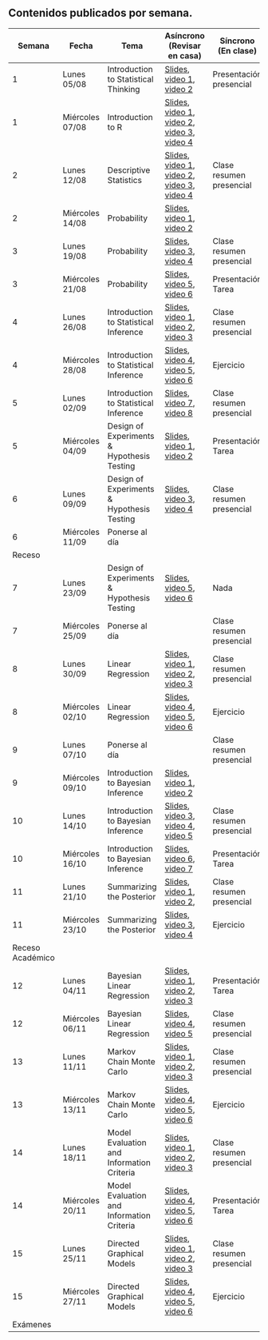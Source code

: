 ## Contenidos publicados por semana.
| Semana | Fecha | Tema | Asíncrono (Revisar en casa) | Síncrono (En clase) | Evaluacion |
|---|---|---|---|---|---|
| 1 | Lunes 05/08 | Introduction to Statistical Thinking | [Slides](https://github.com/dccuchile/CC6104/raw/master/slides/1_1_ST-intro.pdf), [video 1](https://youtu.be/X4SqJu6lExM), [video 2](https://youtu.be/YbiQU5TTBX4) | Presentación presencial |  |
| 1 | Miércoles 07/08 | Introduction to R | [Slides](https://github.com/dccuchile/CC6104/raw/master/slides/1_2_ST-R.pdf), [video 1](https://youtu.be/MbeLD3hWWVo), [video 2](https://youtu.be/9W_eWCy86F4),  [video 3](https://youtu.be/QvFXSw2-1r4), [video 4](https://youtu.be/y4JY7klrbfQ) |  |  |
| 2 | Lunes 12/08 | Descriptive Statistics | [Slides](https://github.com/dccuchile/CC6104/raw/master/slides/1_3_ST-explore.pdf), [video 1](https://youtu.be/kWNskZ8_98o), [video 2](https://youtu.be/_FJ8x9M4b1w),  [video 3](https://youtu.be/m7VBNZ2mYWI), [video 4](https://youtu.be/ylGMJ_aSQk0) | Clase resumen presencial |  |
| 2 | Miércoles 14/08 | Probability | [Slides](https://github.com/dccuchile/CC6104/raw/master/slides/1_4_ST-prob.pdf), [video 1](https://youtu.be/R9AVYV73m1M), [video 2](https://youtu.be/zubh1jbRiKE) |                                              |                     |
| 3 | Lunes 19/08 | Probability | [Slides](https://github.com/dccuchile/CC6104/raw/master/slides/1_4_ST-prob.pdf),  [video 3](https://youtu.be/uiwToagp0z4), [video 4](https://youtu.be/RlhN3t_VIyw) | Clase resumen presencial |  |
| 3 | Miércoles 21/08 | Probability | [Slides](https://github.com/dccuchile/CC6104/raw/master/slides/1_4_ST-prob.pdf), [video 5](https://youtu.be/4kV1dBaeWVc), [video 6]( https://youtu.be/MGyXc70JdSk) | Presentación Tarea               | Tarea 1 |
| 4 | Lunes 26/08 | Introduction to Statistical Inference | [Slides](https://github.com/dccuchile/CC6104/raw/master/slides/2_1_ST-inference.pdf), [video 1](https://youtu.be/A0BAhO9_RSI), [video 2](https://youtu.be/6Io555e2stM),  [video 3](https://youtu.be/2-Q2f6zmTns) | Clase resumen presencial |  |
| 4 | Miércoles 28/08 | Introduction to Statistical Inference | [Slides](https://github.com/dccuchile/CC6104/raw/master/slides/2_1_ST-inference.pdf), [video 4](https://youtu.be/Hp2A5EJoXbk), [video 5](https://youtu.be/M0Ag4bww7Q0), [video 6]( https://youtu.be/K7khgecup3I) | Ejercicio | Ejercicio 1 |
| 5 | Lunes 02/09 | Introduction to Statistical Inference | [Slides](https://github.com/dccuchile/CC6104/raw/master/slides/2_1_ST-inference.pdf),  [video 7](https://youtu.be/uZ126Lh3L-k), [video 8]( https://youtu.be/kHSPx99nJ7g) | Clase resumen presencial |                     |
| 5                | Miércoles 04/09 | Design of Experiments & Hypothesis Testing | [Slides](https://github.com/dccuchile/CC6104/raw/master/slides/2_2_ST-hypothesis.pdf), [video 1](https://youtu.be/3MueyHnNNig), [video 2](https://youtu.be/JuyIrya23E0) | Presentación Tarea               | Tarea 2 |
| 6 | Lunes 09/09 | Design of Experiments & Hypothesis Testing | [Slides](https://github.com/dccuchile/CC6104/raw/master/slides/2_2_ST-hypothesis.pdf), [video 3](https://youtu.be/OXTyG6DIvK4), [video 4](https://youtu.be/95QeSwrNoLI) | Clase resumen presencial |  |
| 6                | Miércoles 11/09 | Ponerse al día |  |  |  |
| Receso |  |  |  |  |  |
| 7 | Lunes 23/09 | Design of Experiments & Hypothesis Testing | [Slides](https://github.com/dccuchile/CC6104/raw/master/slides/2_2_ST-hypothesis.pdf), [video 5](https://youtu.be/ZCr3WCdc-54), [video 6](https://youtu.be/T6ZR0KoKhBQ) | Nada                 |  |
| 7 | Miércoles 25/09 | Ponerse al día                             |                                                              | Clase resumen presencial                     |             |
| 8 | Lunes 30/09 | Linear Regression | [Slides](https://github.com/dccuchile/CC6104/raw/master/slides/2_3_ST-regression.pdf),  [video 1](https://youtu.be/ZLZXJPKH6tU), [video 2](https://youtu.be/mW7bHkJBcB4),  [video 3](https://youtu.be/SHa5Neb7bfg) | Clase resumen presencial |  |
| 8 | Miércoles 02/10 | Linear Regression | [Slides](https://github.com/dccuchile/CC6104/raw/master/slides/2_3_ST-regression.pdf),  [video 4](https://youtu.be/rCD_jofxecY), [video 5](https://youtu.be/ir4P_f3s44g), [video 6](https://youtu.be/wfNhJWHPOi8) | Ejercicio                                    | Ejercicio 2 |
| 9 | Lunes 07/10 | Ponerse al día |  | Clase resumen presencial |  |
| 9 | Miércoles 09/10 | Introduction to Bayesian Inference         | [Slides](https://github.com/dccuchile/CC6104/raw/master/slides/3_1_ST-bayesian.pdf),  [video 1](https://youtu.be/Gf2uuElPH0g), [video 2](https://youtu.be/5ZZ3PTPdZQw) |                          |             |
| 10 | Lunes 14/10 | Introduction to Bayesian Inference | [Slides](https://github.com/dccuchile/CC6104/raw/master/slides/3_1_ST-bayesian.pdf), [video 3](https://youtu.be/d_jXwM_-5jc), [video 4](https://youtu.be/yZW1V3X4J94), [video 5](https://youtu.be/-fw0ktR7psM) | Clase resumen presencial | Tarea 3 |
| 10 | Miércoles 16/10 | Introduction to Bayesian Inference | [Slides](https://github.com/dccuchile/CC6104/raw/master/slides/3_1_ST-bayesian.pdf), [video 6](https://youtu.be/0oK9M82sw8Q), [video 7](https://youtu.be/u7Qdw5rDDDU) | Presentación Tarea       |             |
| 11 | Lunes 21/10 | Summarizing the Posterior | [Slides](https://github.com/dccuchile/CC6104/raw/master/slides/3_3_ST-posterior.pdf), [video 1](https://youtu.be/67o8wcZsgtk), [video 2](https://youtu.be/Xr8S1Uv_5GQ), | Clase resumen presencial |            |
| 11 | Miércoles 23/10 | Summarizing the Posterior | [Slides](https://github.com/dccuchile/CC6104/raw/master/slides/3_3_ST-posterior.pdf), [video 3](https://youtu.be/XJKyW4tYp_0), [video 4](https://youtu.be/OMipgV727wo) | Ejercicio                | Ejercicio 3 |
| Receso Académico |  |  |  |  |  |
| 12 | Lunes 04/11 | Bayesian Linear Regression | [Slides](https://github.com/dccuchile/CC6104/raw/master/slides/3_3_ST-bayes_lin.pdf),  [video 1](https://youtu.be/DrwhRshBVjM), [video 2](https://youtu.be/lgNMDCzTV9k),  [video 3](https://youtu.be/ajMucPrZDpU) | Presentación Tarea                           | Tarea 4 |
| 12 | Miércoles 06/11 | Bayesian Linear Regression | [Slides](https://github.com/dccuchile/CC6104/raw/master/slides/3_3_ST-bayes_lin.pdf), [video 4](https://youtu.be/YSGWWSUMPOk), [video 5](https://youtu.be/Ma9V8Nown9Q) | Clase resumen presencial                     |             |
| 13 | Lunes 11/11 | Markov Chain Monte Carlo | [Slides](https://github.com/dccuchile/CC6104/raw/master/slides/3_4_ST-MCMC.pdf),  [video 1](https://youtu.be/gsofPiPBIeU), [video 2](https://youtu.be/EJZWaph61p4),  [video 3](https://youtu.be/jfidS22imJM) | Clase resumen presencial                     |                     |
| 13 | Miércoles 13/11 | Markov Chain Monte Carlo | [Slides](https://github.com/dccuchile/CC6104/raw/master/slides/3_4_ST-MCMC.pdf), [video 4](https://youtu.be/kif9EG-sy2I), [video 5](https://youtu.be/iVgiowZvyZM), [video 6](https://youtu.be/r0BNqctisLg) | Ejercicio | Ejercicio 4 |
| 14 | Lunes 18/11 | Model Evaluation and Information Criteria | [Slides](https://github.com/dccuchile/CC6104/raw/master/slides/4_1_ST-eval.pdf), [video 1](https://youtu.be/HCCzwltLVCc), [video 2](https://youtu.be/twpZHZMmKgM), [video 3](https://youtu.be/ny4SlO3rcTo) | Clase resumen presencial |  |
| 14 | Miércoles 20/11 | Model Evaluation and Information Criteria | [Slides](https://github.com/dccuchile/CC6104/raw/master/slides/4_1_ST-eval.pdf), [video 4](https://youtu.be/6U7laePWt9M), [video 5](https://youtu.be/vE2VaK9tLV8), [video 6](https://youtu.be/wmBugs36H-4) | Presentación Tarea               | Tarea 5 |
| 15 | Lunes 25/11 | Directed Graphical Models                  | [Slides](https://github.com/dccuchile/CC6104/raw/master/slides/4_2_ST-dag.pdf),   [video 1](https://youtu.be/2jnj-7xpK0E), [video 2](https://youtu.be/GZf8uB37noU),  [video 3](https://youtu.be/3EDdNLOrj_4) | Clase resumen presencial |  |
| 15 | Miércoles 27/11 | Directed Graphical Models | [Slides](https://github.com/dccuchile/CC6104/raw/master/slides/4_2_ST-dag.pdf), [video 4](https://youtu.be/cODS9GgepA4), [video 5](https://youtu.be/JA8H-LjAatE), [video 6](https://youtu.be/YXf0wnzvCFM) | Ejercicio | Ejercicio 5 |
| Exámenes |  |  |  |  |  |
